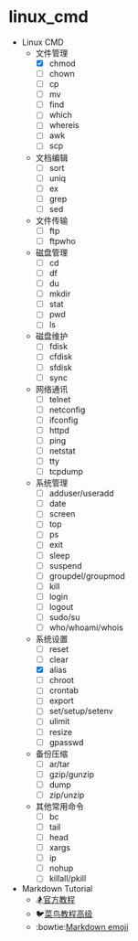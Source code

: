 # linux_cmd

- Linux CMD
  - 文件管理
    - [x] chmod
    - [ ] chown
    - [ ] cp
    - [ ] mv
    - [ ] find
    - [ ] which
    - [ ] whereis
    - [ ] awk
    - [ ] scp
  - 文档编辑
    - [ ] sort
    - [ ] uniq
    - [ ] ex
    - [ ] grep
    - [ ] sed
  - 文件传输
    - [ ] ftp
    - [ ] ftpwho
  - 磁盘管理
    - [ ] cd 
    - [ ] df 
    - [ ] du 
    - [ ] mkdir 
    - [ ] stat 
    - [ ] pwd 
    - [ ] ls
  - 磁盘维护
    - [ ] fdisk
    - [ ] cfdisk
    - [ ] sfdisk
    - [ ] sync
  - 网络通讯
    - [ ] telnet
    - [ ] netconfig
    - [ ] ifconfig
    - [ ] httpd
    - [ ] ping
    - [ ] netstat
    - [ ] tty
    - [ ] tcpdump
  - 系统管理
    - [ ] adduser/useradd
    - [ ] date
    - [ ] screen
    - [ ] top
    - [ ] ps
    - [ ] exit
    - [ ] sleep
    - [ ] suspend
    - [ ] groupdel/groupmod
    - [ ] kill
    - [ ] login
    - [ ] logout
    - [ ] sudo/su
    - [ ] who/whoami/whois
  - 系统设置
    - [ ] reset
    - [ ] clear
    - [x] alias
    - [ ] chroot
    - [ ] crontab
    - [ ] export
    - [ ] set/setup/setenv
    - [ ] ulimit
    - [ ] resize
    - [ ] gpasswd
  - 备份压缩
    - [ ] ar/tar
    - [ ] gzip/gunzip
    - [ ] dump
    - [ ] zip/unzip
  - 其他常用命令
    - [ ] bc
    - [ ] tail
    - [ ] head
    - [ ] xargs
    - [ ] ip
    - [ ] nohup
    - [ ] killall/pkill
- Markdown Tutorial
    - :snowboarder:[官方教程](https://markdown.com.cn/extended-syntax/)
    - :bird:[菜鸟教程高级](https://www.runoob.com/markdown/md-advance.html)
    - :bowtie:[Markdown emoji](https://gist.github.com/rxaviers/7360908)
